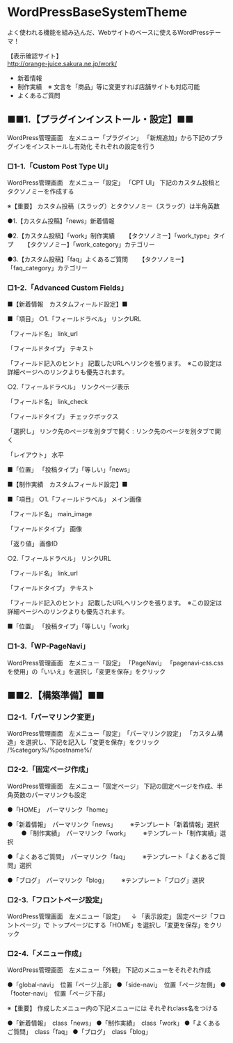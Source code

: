 # WordPressBaseSystemTheme
よく使われる機能を組み込んだ、Webサイトのベースに使えるWordPressテーマ！

【表示確認サイト】  
http://orange-juice.sakura.ne.jp/work/

* 新着情報
* 制作実績　※ 文言を「商品」等に変更すれば店舗サイトも対応可能
* よくあるご質問


## ■■1.【プラグインインストール・設定】■■  
WordPress管理画面　左メニュー「プラグイン」
「新規追加」から下記のプラグインをインストールし有効化
それぞれの設定を行う

### □1-1.「Custom Post Type UI」

WordPress管理画面　左メニュー「設定」 「CPT UI」
下記のカスタム投稿とタクソノミーを作成する

※【重要】
カスタム投稿（スラッグ）とタクソノミー（スラッグ）は半角英数

●1.【カスタム投稿】「news」新着情報

●2.【カスタム投稿】「work」制作実績
　　【タクソノミー】「work_type」タイプ
　　【タクソノミー】「work_category」カテゴリー

●3.【カスタム投稿】「faq」よくあるご質問
　　【タクソノミー】「faq_category」カテゴリー




### □1-2.「Advanced Custom Fields」

■【新着情報　カスタムフィールド設定】■

■「項目」
○1.「フィールドラベル」
リンクURL

「フィールド名」
link_url

「フィールドタイプ」
テキスト

「フィールド記入のヒント」
記載したURLへリンクを張ります。　※この設定は詳細ページへのリンクよりも優先されます。


○2.「フィールドラベル」
リンクページ表示

「フィールド名」
link_check

「フィールドタイプ」
チェックボックス

「選択し」
リンク先のページを別タブで開く : リンク先のページを別タブで開く

「レイアウト」
水平


■「位置」
「投稿タイプ」「等しい」「news」




■【制作実績　カスタムフィールド設定】■

■「項目」
○1.「フィールドラベル」
メイン画像

「フィールド名」
main_image

「フィールドタイプ」
画像

「返り値」
画像ID


○2.「フィールドラベル」
リンクURL

「フィールド名」
link_url

「フィールドタイプ」
テキスト

「フィールド記入のヒント」
記載したURLへリンクを張ります。　※この設定は詳細ページへのリンクよりも優先されます。


■「位置」
「投稿タイプ」「等しい」「work」




### □1-3.「WP-PageNavi」
WordPress管理画面　左メニュー「設定」 「PageNavi」
「pagenavi-css.cssを使用」の「いいえ」を選択し「変更を保存」をクリック






## ■■2.【構築準備】■■

### □2-1.「パーマリンク変更」
WordPress管理画面　左メニュー「設定」　「パーマリンク設定」
「カスタム構造」を選択し、下記を記入し「変更を保存」をクリック
/%category%/%postname%/


### □2-2.「固定ページ作成」
WordPress管理画面　左メニュー「固定ページ」
下記の固定ページを作成、半角英数のパーマリンクも設定

●「HOME」　パーマリンク「home」

●「新着情報」　パーマリンク「news」
　　※テンプレート「新着情報」選択
　　
●「制作実績」　パーマリンク「work」
　　※テンプレート「制作実績」選択

●「よくあるご質問」　パーマリンク「faq」
　　※テンプレート「よくあるご質問」選択

●「ブログ」　パーマリンク「blog」
　　※テンプレート「ブログ」選択


### □2-3.「フロントページ設定」
WordPress管理画面　左メニュー「設定」
　↓
「表示設定」
固定ページ「フロントページ」で
トップページにする「HOME」を選択し「変更を保存」をクリック


### □2-4.「メニュー作成」
WordPress管理画面　左メニュー「外観」
下記のメニューをそれぞれ作成

●「global-navi」　位置「ページ上部」
●「side-navi」　位置「ページ左側」
●「footer-navi」　位置「ページ下部」

※【重要】
作成したメニュー内の下記メニューには
それぞれclass名をつける

●「新着情報」　class「news」
●「制作実績」　class「work」
●「よくあるご質問」　class「faq」
●「ブログ」　class「blog」
